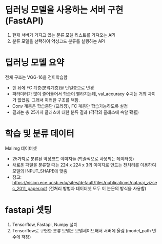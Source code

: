 # 딥러닝 모델을 사용하는 서버 구현 (FastAPI)
1. 현재 서버가 가지고 있는 분류 모델 리스트를 가져오는 API
2. 분류 모델을 선택하여 악성코드 분류를 실행하는 API

# 딥러닝 모델 요약
전체 구조는 VGG-16을 전이학습함
   - 맨 뒤에 FC 계층(분류계층)을 단일층으로 변경
   - 파라미터가 많이 줄어들어서 학습이 빨라지는데, val_accuracy 수치는 거의 차이가 없었음. 그래서 이러한 구조를 택함.
   - Conv 계층은 학습중단 (프리징), FC 계층만 학습가능하도록 설정
   - 결과는 총 25가지 클래스에 대한 분류 결과 (각각의 클래스에 속할 확률)
  
# 학습 및 분류 데이터
Malimg 데이터셋
   - 25가지로 분류된 악성코드 이미지들 (학술적으로 사용되는 데이터셋)
   - 새로운 파일을 분류할 때는 224 x 224 x 3의 이미지로 만드는 전처리를 이용하여 모델의 INPUT_SHAPE에 맞춤
   - 참고: https://vision.ece.ucsb.edu/sites/default/files/publications/nataraj_vizsec_2011_paper.pdf (전처리 방법과 데이터셋 모두 이 논문의 방식을 사용함)

# fastapi 셋팅
1. Tensorflow, Fastapi, Numpy 설치
2. Tensorflow로 구현한 분류 모델은 모델세이브해서 서버에 올림 (model_path 변수에 저장)

